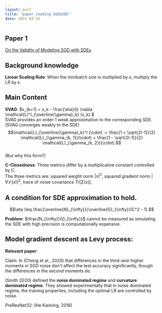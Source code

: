 ```yaml
---
layout: post
title: "paper reading SGD&SDE"
date: 2021-03-15
---
```


## Paper 1
[On the Validity of Modeling SGD with SDEs](https://arxiv.org/abs/2102.12470)

## Background knowledge

**Linear Scaling Rule**: When the minibatch size is multiplied by $\kappa$, multiply the LR by $\kappa$. 

## Main Content

**SVAG**: $x_{k+1} = x_k - \frac{\eta}{l} \nabla \mathcal{L}^l_{\overline{\gamma}_k} (x_k).$<br>
SVAG provides an order-1 weak approximation to the corresponding SDE. (SVAG converges weakly to the SDE) <br>
$$\mathcal{L}_{\overline{\gamma}_k}^l (\cdot) := \frac{1 + \sqrt{2l-1}}{2} \mathcal{L}_{\gamma_{k, 1}}(\cdot) + \frac{1 - \sqrt{2l-1}}{2} \mathcal{L}_{\gamma_{k, 2}}(\cdot).$$ <br>
(But why this form?)

**C-Closedness**: Three metrics differ by a multiplicative constant controlled by $C$. <br>
The three metrics are: squared weight norm $|x|^2$, squared gradient norm $|\nabla \mathcal{L}(x)|^2$, trace of noise covariance $Tr[\Sigma(x)]$.

## A condition for SDE approximation to hold. 

$$\eta \leq \frac{\overline{N}_{\infty}}{\overline{G}_{\infty}}(C^2 - 1).$$

**Problem**: $\frac{N_{\infty}}{G_{\infty}}$ cannot be measured as simulating the SDE with high precision is computationally expensive. 

## Model gradient descent as Levy process:

**Relevant paper**:

Claim: In (Cheng et al., 2020) that differences in the third-and-higher moments in SGD noise don't affect the test accuracy significantly, though the differences in the second moments do.

(Smith 2020) defined the **noise dominated regime** and **curvature dominated regime**. They showed experimentally that in noise dominated regime, the training properties, including the optimal LR are controlled by noise. 

PreResNet32: (He Kaiming, 2016)
